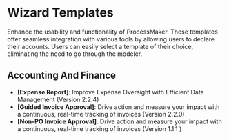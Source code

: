 # Wizard Templates
Enhance the usability and functionality of ProcessMaker. These templates offer seamless integration with various tools by allowing users to declare their accounts. Users can easily select a template of their choice, eliminating the need to go through the modeler.
## Accounting And Finance
- **[Expense Report]**: Improve Expense Oversight with Efficient Data Management (Version 2.2.4)
- **[Guided Invoice Approval]**: Drive action and measure your impact with a continuous, real-time tracking of invoices (Version 2.2.0)
- **[Non-PO Invoice Approval]**: Drive action and measure your impact with a continuous, real-time tracking of invoices (Version 1.1.1 )
